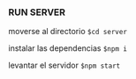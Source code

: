 ### RUN SERVER

moverse al directorio
```$cd server```

instalar las dependencias
```$npm i```

levantar el servidor
```$npm start```